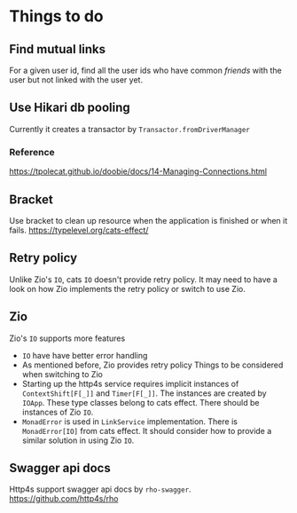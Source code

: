 # Things to do

## Find mutual links
For a given user id, find all the user ids who have common *friends* with the user but not linked with the user yet.

## Use Hikari db pooling 
Currently it creates a transactor by `Transactor.fromDriverManager`  
### Reference
https://tpolecat.github.io/doobie/docs/14-Managing-Connections.html

## Bracket
Use bracket to clean up resource when the application is finished or when it fails.  https://typelevel.org/cats-effect/

## Retry policy
Unlike Zio's `IO`, cats `IO` doesn't provide retry policy.  It may need to have a look on how Zio implements the retry policy or switch to use Zio.

## Zio
Zio's `IO` supports more features
* `IO` have have better error handling
* As mentioned before, Zio provides retry policy
Things to be considered when switching to Zio
* Starting up the http4s service requires implicit instances of `ContextShift[F[_]]` and `Timer[F[_]]`.  The instances are created by `IOApp`.  These type classes belong to cats effect.  There should be instances of Zio `IO`.
* `MonadError` is used in `LinkService` implementation.  There is `MonadError[IO]` from cats effect.  It should consider how to provide a similar solution in using Zio `IO`. 

## Swagger api docs
Http4s support swagger api docs by `rho-swagger`.  https://github.com/http4s/rho